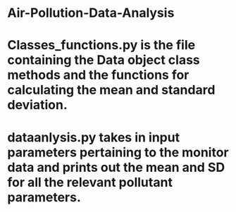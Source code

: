 # Air-Pollution-Data-Analysis
# Classes_functions.py is the file containing the Data object class methods and the functions for calculating the mean and standard deviation.
# dataanlysis.py takes in input parameters pertaining to the monitor data and prints out the mean and SD for all the relevant pollutant parameters.

